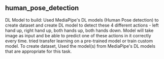 ## human_pose_detection

DL Model to build:
Used MediaPipe's DL models (Human Pose detection) to create dataset and create DL model to detect these 4 different actions - left hand up, right hand up, both hands up, both hands down. 
Model will take image as input and be able to predict one of these actions in it correctly every time. 
tried transfer learning on a pre-trained model or train custom model. 
To create dataset, Used the model(s) from MediaPipe's DL models that are appropriate for this task.
